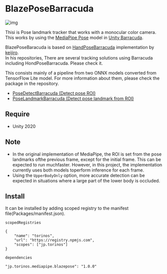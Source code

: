 BlazePoseBarracuda  
=========================

![img](https://i.imgur.com/WJffoKf.gif)  

Thisi is Pose landmark tracker that works with a monocular color camera.  
This works by using the [MediaPipe Pose] model in [Unity Barracuda].

BlazePoseBaracuda is based on [HandPoseBarracuda] implementation by [keijiro].  
In his repositories, There are several tracking solutions using Barracuda including HondPoseBarracuda. Please check it.

This consists mainly of a pipeline from two ONNX models converted from TensorFlow Lite model. For more information about them, please check the package in the repository.
- [PoseDetectBarracuda (Detect pose ROI)](https://github.com/torinos-yt/BlazePoseBarracuda/tree/master/Packages/jp.torinos.mediapipe.posedetector)
- [PoseLandmarkBarracuda (Detect pose landmark from ROI)](https://github.com/torinos-yt/BlazePoseBarracuda/tree/master/Packages/jp.torinos.mediapipe.poselandmark)

Require
--------------------------
- Unity 2020

Note
--------------------------
 - In the original implementation of MediaPipe, the ROI is set from the pose landmarks ofthe previous frame, except for the initial frame. This can be expected to run muchfaster. However, in this project, the implementation currently uses both models toperform inference for each frame.
 - Using the `UpperBodyOnly` option, more accurate detection can be expected in situations where a large part of the lower body is occluded.

Install
--------------------------
It can be installed by adding scoped registry to the manifest file(Packages/manifest.json).

`scopedRegistries`
````
{
    "name": "torinos",
    "url": "https://registry.npmjs.com",
    "scopes": ["jp.torinos"]
}
````
`dependencies`
````
"jp.torinos.mediapipe.blazepose": "1.0.0"
````


[MediaPipe Pose]:
  https://google.github.io/mediapipe/solutions/pose.html

[Unity Barracuda]:
  https://docs.unity3d.com/Packages/com.unity.barracuda@latest

[HandPoseBarracuda]:
    https://github.com/keijiro/HandPoseBarracuda

[keijiro]:
    https://github.com/keijiro